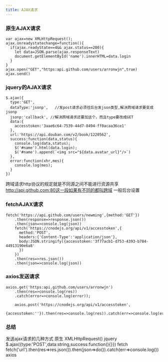 ```yaml
---
title: AJAX请求
---
```


### 原生AJAX请求

```
var ajax=new XMLHttpRequest();
ajax.onreadystatechange=function(){
  if(ajax.readyState==4&& ajax.status==200){
    let data=JSON.parse(ajax.responseText)
    document.getElementById('name').innerHTML=data.login
  }
}
ajax.open("GET","https:api.github.com/users/arronwjn",true)
ajax.send()
```

### jquery的AJAX请求

```
$.ajax({
  type:'GET',
  dataType:'jsonp',   //发post请求必须往后台发json类型,解决跨域请求要变成jsonp
  jsonp:'callback', //解决跨域请求还要加这个，而且type要改成GET
  data:{
    accesstoken:'3aae6c64-7539-44d7-8494-ff0acaa36ce1'
  },
  url:'https://api.douban.com/v2/book/1220562',
  success:function(data,status){
    console.log(data,status);
    $('#name').html(data.login);
    $('#name').append(`<img src="${data.avatar_url}"/>`)
  },
  error:function(xhr,mes){
    console.log(mes);
  }
})
```
  跨域请求http协议的规定就是不同源之间不能进行资源共享
  http://api.github.com:80这一段如果有不同的都叫跨域
  一般后台设置

### fetchAJAX请求

```
fetch('https://api.github.com/users/newming',{method:'GET'})
    .then(response=>response.json())
    .then(json=>console.log(json))
    fetch('https://cnodejs.org/api/v1/accesstoken',{
      method:'POST',
      headers:{'Content-Type':'application/json'},
      body:JSON.stringify({accesstoken:'3f77acb1-d753-4393-b784-44913190e6a8'
      })
    })
    .then(res=>res.json())
    .then(json=>console.log(json))
```

### axios发送请求

```
axios.get('https:api.github.com/users/arronwjn')
    .then(res=>console.log(res))
    .catch(error=>console.log(error));

    axios.post('https://cnodejs.org/api/v1/accesstoken',
    {accesstoken:''}).then(res=>console.log(res)).catch(err=>console.log(err))
```
### 总结

发送ajax请求的几种方式
原生    XMLHttpRequest()
jquery $.ajax({type:'POST',data:string,success:function(){}})
fetch  fetch('url').then(res=>res.json()).then(json=>do()).catch(err=>console.log())
axios
